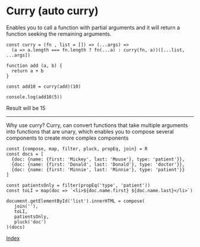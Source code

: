 # Curry (auto curry)

Enables you to call a function with partial arguments and it will return a function
seeking the remaining arguments.

```
const curry = (fn , list = []) => (...args) =>
  (a => a.length === fn.length ? fn(...a) : curry(fn, a))([...list, ...args])

function add (a, b) {
  return a + b
}

const add10 = curry(add)(10)

console.log(add10(5))
```

Result will be 15

----

Why use curry? Curry, can convert functions that take multiple arguments into
functions that are unary, which enables you to compose several components to
create more complex components


```
const {compose, map, filter, pluck, propEq, join} = R
const docs = [
  {doc: {name: {first: 'Mickey', last: 'Mouse'}, type: 'patient'}},
  {doc: {name: {first: 'Donald', last: 'Donald'}, type: 'doctor'}},
  {doc: {name: {first: 'Minnie', last: 'Minnie'}, type: 'patient'}}
]

const patientsOnly = filter(propEq('type', 'patient'))
const toLI = map(doc => `<li>${doc.name.first} ${doc.name.last}</li>`)

document.getElementById('list').innerHTML = compose(
   join(''),
   toLI,
   patientsOnly,
   pluck('doc')
)(docs)

```


[Index](../)
